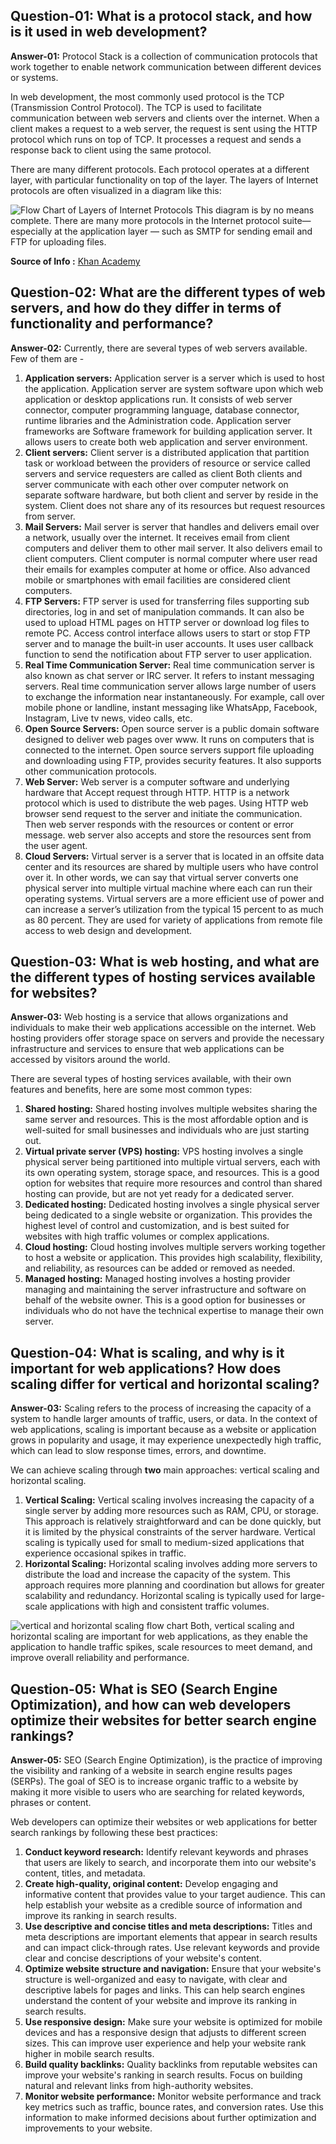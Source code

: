 ## Question-01: What is a protocol stack, and how is it used in web development?

**Answer-01:** Protocol Stack is a collection of communication protocols that work together to enable network communication between different devices or systems.

In web development, the most commonly used protocol is the TCP (Transmission Control Protocol). The TCP is used to facilitate communication between web servers and clients over the internet.
When a client makes a request to a web server, the request is sent using the HTTP protocol which runs on top of TCP. It processes a request and sends a response back to client using the same protocol.

There are many different protocols. Each protocol operates at a different layer, with particular functionality on top of the layer.
The layers of Internet protocols are often visualized in a diagram like this:

![Flow Chart of Layers of Internet Protocols](https://cdn.kastatic.org/ka-perseus-images/6a0cd3a5b7e709c2f637c959ba98705ad21e4e3c.svg "Protocol Stack flow chart")
This diagram is by no means complete. There are many more protocols in the Internet protocol suite—especially at the application layer — such as SMTP for sending email and FTP for uploading files.

**Source of Info :** [Khan Academy](https://duckduckgo.com)

## Question-02: What are the different types of web servers, and how do they differ in terms of functionality and performance?

**Answer-02:** Currently, there are several types of web servers available. Few of them are -

1. **Application servers:** Application server is a server which is used to host the application. Application server are system software upon which web application or desktop applications run. It consists of web server connector, computer programming language, database connector, runtime libraries and the Administration code. Application server frameworks are Software framework for building application server. It allows users to create both web application and server environment.
2. **Client servers:** Client server is a distributed application that partition task or workload between the providers of resource or service called servers and service requesters are called as client Both clients and server communicate with each other over computer network on separate software hardware, but both client and server by reside in the system. Client does not share any of its resources but request resources from server.
3. **Mail Servers:** Mail server is server that handles and delivers email over a network, usually over the internet. It receives email from client computers and deliver them to other mail server. It also delivers email to client computers. Client computer is normal computer where user read their emails for examples computer at home or office. Also advanced mobile or smartphones with email facilities are considered client computers.
4. **FTP Servers:** FTP server is used for transferring files supporting sub directories, log in and set of manipulation commands. It can also be used to upload HTML pages on HTTP server or download log files to remote PC. Access control interface allows users to start or stop FTP server and to manage the built-in user accounts. It uses user callback function to send the notification about FTP server to user application.
5. **Real Time Communication Server:** Real time communication server is also known as chat server or IRC server. It refers to instant messaging servers. Real time communication server allows large number of users to exchange the information near instantaneously. For example, call over mobile phone or landline, instant messaging like WhatsApp, Facebook, Instagram, Live tv news, video calls, etc.
6. **Open Source Servers:** Open source server is a public domain software designed to deliver web pages over www. It runs on computers that is connected to the internet. Open source servers support file uploading and downloading using FTP, provides security features. It also supports other communication protocols.
7. **Web Server:** Web server is a computer software and underlying hardware that Accept request through HTTP. HTTP is a network protocol which is used to distribute the web pages. Using HTTP web browser send request to the server and initiate the communication. Then web server responds with the resources or content or error message. web server also accepts and store the resources sent from the user agent.
8. **Cloud Servers:** Virtual server is a server that is located in an offsite data center and its resources are shared by multiple users who have control over it. In other words, we can say that virtual server converts one physical server into multiple virtual machine where each can run their operating systems. Virtual servers are a more efficient use of power and can increase a server’s utilization from the typical 15 percent to as much as 80 percent. They are used for variety of applications from remote file access to web design and development.

## Question-03: What is web hosting, and what are the different types of hosting services available for websites?

**Answer-03:** Web hosting is a service that allows organizations and individuals to make their web applications accessible on the internet. Web hosting providers offer storage space on servers and provide the necessary infrastructure and services to ensure that web applications can be accessed by visitors around the world.

There are several types of hosting services available, with their own features and benefits, here are some most common types:

1. **Shared hosting:** Shared hosting involves multiple websites sharing the same server and resources. This is the most affordable option and is well-suited for small businesses and individuals who are just starting out.
2. **Virtual private server (VPS) hosting:** VPS hosting involves a single physical server being partitioned into multiple virtual servers, each with its own operating system, storage space, and resources. This is a good option for websites that require more resources and control than shared hosting can provide, but are not yet ready for a dedicated server.
3. **Dedicated hosting:** Dedicated hosting involves a single physical server being dedicated to a single website or organization. This provides the highest level of control and customization, and is best suited for websites with high traffic volumes or complex applications.
4. **Cloud hosting:** Cloud hosting involves multiple servers working together to host a website or application. This provides high scalability, flexibility, and reliability, as resources can be added or removed as needed.
5. **Managed hosting:** Managed hosting involves a hosting provider managing and maintaining the server infrastructure and software on behalf of the website owner. This is a good option for businesses or individuals who do not have the technical expertise to manage their own server.

## Question-04: What is scaling, and why is it important for web applications? How does scaling differ for vertical and horizontal scaling?

**Answer-03:** Scaling refers to the process of increasing the capacity of a system to handle larger amounts of traffic, users, or data. In the context of web applications, scaling is important because as a website or application grows in popularity and usage, it may experience unexpectedly high traffic, which can lead to slow response times, errors, and downtime.

We can achieve scaling through **two** main approaches: vertical scaling and horizontal scaling.

1. **Vertical Scaling:** Vertical scaling involves increasing the capacity of a single server by adding more resources such as RAM, CPU, or storage. This approach is relatively straightforward and can be done quickly, but it is limited by the physical constraints of the server hardware. Vertical scaling is typically used for small to medium-sized applications that experience occasional spikes in traffic.
2. **Horizontal Scaling:** Horizontal scaling involves adding more servers to distribute the load and increase the capacity of the system. This approach requires more planning and coordination but allows for greater scalability and redundancy. Horizontal scaling is typically used for large-scale applications with high and consistent traffic volumes.

![vertical and horizontal scaling flow chart](https://media.geeksforgeeks.org/wp-content/cdn-uploads/20210209202449/Scaling-Concept.png "vertical and horizontal scaling chart")
Both, vertical scaling and horizontal scaling are important for web applications, as they enable the application to handle traffic spikes, scale resources to meet demand, and improve overall reliability and performance.

## Question-05: What is SEO (Search Engine Optimization), and how can web developers optimize their websites for better search engine rankings?

**Answer-05:** SEO (Search Engine Optimization), is the practice of improving the visibility and ranking of a website in search engine results pages (SERPs). The goal of SEO is to increase organic traffic to a website by making it more visible to users who are searching for related keywords, phrases or content.

Web developers can optimize their websites or web applications for better search rankings by following these best practices:

1. **Conduct keyword research:** Identify relevant keywords and phrases that users are likely to search, and incorporate them into our website's content, titles, and metadata.
2. **Create high-quality, original content:** Develop engaging and informative content that provides value to your target audience. This can help establish your website as a credible source of information and improve its ranking in search results.
3. **Use descriptive and concise titles and meta descriptions:** Titles and meta descriptions are important elements that appear in search results and can impact click-through rates. Use relevant keywords and provide clear and concise descriptions of your website's content.
4. **Optimize website structure and navigation:** Ensure that your website's structure is well-organized and easy to navigate, with clear and descriptive labels for pages and links. This can help search engines understand the content of your website and improve its ranking in search results.
5. **Use responsive design:** Make sure your website is optimized for mobile devices and has a responsive design that adjusts to different screen sizes. This can improve user experience and help your website rank higher in mobile search results.
6. **Build quality backlinks:** Quality backlinks from reputable websites can improve your website's ranking in search results. Focus on building natural and relevant links from high-authority websites.
7. **Monitor website performance:** Monitor website performance and track key metrics such as traffic, bounce rates, and conversion rates. Use this information to make informed decisions about further optimization and improvements to your website.
